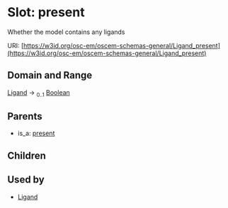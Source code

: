 
# Slot: present

Whether the model contains any ligands

URI: [https://w3id.org/osc-em/oscem-schemas-general/Ligand_present](https://w3id.org/osc-em/oscem-schemas-general/Ligand_present)


## Domain and Range

[Ligand](Ligand.md) &#8594;  <sub>0..1</sub> [Boolean](types/Boolean.md)

## Parents

 *  is_a: [present](present.md)

## Children


## Used by

 * [Ligand](Ligand.md)
